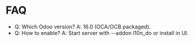 # FAQ

- Q: Which Odoo version? A: 16.0 (OCA/OCB packaged).
- Q: How to enable? A: Start server with --addon l10n_do or install in UI.
